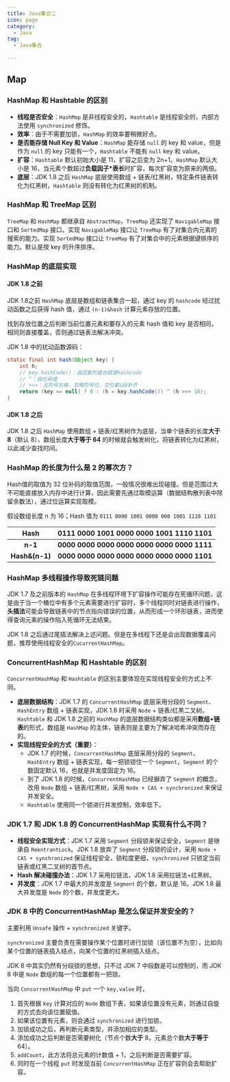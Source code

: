```yaml
---
title: Java集合二
icon: page
category:
  - Java
tag:
  - Java集合
  
---
```

## Map

### HashMap 和 Hashtable 的区别

- **线程是否安全**：`HashMap` 是非线程安全的，`Hashtable` 是线程安全的，内部方法使用 `synchronized` 修饰。
- **效率**：由于不需要加锁，`HashMap` 的效率要稍微好点。
- **是否能存储 Null Key 和 Value**：`HashMap` 能存储 `null` 的 key 和 value，但是作为 `null` 的 key 只能有一个，`Hashtable` 不能有 `null` key 和 value。
- **扩容**：`Hashtable` 默认初始大小是 11，扩容之后变为 2n+1。`HashMap` 默认大小是 16，当元素个数超过**负载因子*表长**时扩容，每次扩容变为原来的两倍。
- **底层**：JDK 1.8 之后 `HashMap` 底层使用数组 + 链表/红黑树，特定条件链表转化为红黑树，`Hashtable` 则没有转化为红黑树的机制。

<!-- more -->

### HashMap 和 TreeMap 区别

`TreeMap` 和 `HashMap` 都继承自 `AbstractMap`，`TreeMap` 还实现了 `NavigableMap` 接口和 `SortedMap` 接口。实现 `NavigableMap` 接口让 `TreeMap` 有了对集合内元素的搜索的能力。实现 `SortedMap` 接口让 `TreeMap` 有了对集合中的元素根据键排序的能力。默认是按 key 的升序排序。

### HashMap 的底层实现

#### JDK 1.8 之前

JDK 1.8之前 `HashMap` 底层是数组和链表集合一起，通过 key 的 `hashcode` 经过扰动函数之后获得 hash 值，通过 `(n-1)&hash` 计算元素存放的位置。

找到存放位置之后判断当前位置元素和要存入的元素 hash 值和 key 是否相同，相同则直接覆盖，否则通过链表法解决冲突。

JDK 1.8 中的扰动函数源码：

```java
static final int hash(Object key) {
    int h;
    // key.hashCode()：返回散列值也就是hashcode
    // ^：按位异或
    // >>>：无符号右移，忽略符号位，空位都以0补齐
    return (key == null) ? 0 : (h = key.hashCode()) ^ (h >>> 16);
}
```

#### JDK 1.8 之后

JDK 1.8 之后 `HashMap` 使用数组 + 链表/红黑树作为底层，当单个链表的长度**大于 8**（默认 8），数组长度**大于等于 64** 的时候就会触发树化，将链表转化为红黑树，以此减少查找时间。

### HashMap 的长度为什么是 2 的幂次方？

Hash值的取值为 32 位补码的取值范围，一般情况很难出现碰撞。但是范围过大不可能直接放入内存中进行计算，因此需要先通过取模运算（数据结构散列表中除留余数法），通过位运算实现取模。

假设数组长度 n 为 16；Hash 值为 `0111 0000 1001 0000 000 1001 1110 1101`

| **Hash** | **0111 0000 1001 0000 0000 1001 1110 1101** |
|:------------:|:-------------:|
| **n-1** |**0000 0000 0000 0000 0000 0000 0000 1111** |
| **Hash&(n-1)** |**0000 0000 0000 0000 0000 0000 0000 1101** |

### HashMap 多线程操作导致死链问题

JDK 1.7 及之前版本的 `HashMap` 在多线程环境下扩容操作可能存在死循环问题，这是由于当一个桶位中有多个元素需要进行扩容时，多个线程同时对链表进行操作，**头插法**可能会导致链表中的节点指向错误的位置，从而形成一个环形链表，进而使得查询元素的操作陷入死循环无法结束。

JDK 1.8 之后通过尾插法解决上述问题。但是在多线程下还是会出现数据覆盖问题，推荐使用线程安全的`CucurrentHashMap`。

### ConcurrentHashMap 和 Hashtable 的区别

`ConcurrentHashMap` 和 `Hashtable` 的区别主要体现在实现线程安全的方式上不同。

- **底层数据结构**：JDK 1.7 的 `ConcurrentHashMap` 底层采用分段的 `Segment`、`HashEntry` 数组 + 链表实现，JDK 1.8 时采用 `Node` + 链表/红黑二叉树。`Hashtable` 和 JDK 1.8 之前的 `HashMap` 的底层数据结构类似都是采用**数组+链表**的形式，数组是 `HashMap` 
  的主体，链表则是主要为了解决哈希冲突而存在的。
- **实现线程安全的方式（重要）**：
  - JDK 1.7 的时候，`ConcurrentHashMap` 底层采用分段的 `Segment`、`HashEntry` 数组 + 链表实现，每一把锁锁住一个 `Segment`，`Segment` 的个数固定默认 16，也就是并发度固定为 16。
  - 到了 JDK 1.8 的时候，`ConcurrentHashMap` 已经摒弃了 `Segment` 的概念，改用 `Node` 数组 + 链表/红黑树，采用 `Node + CAS + synchronized` 来保证并发安全。
  - `Hashtable` 使用同一个锁进行并发控制，效率低下。

### JDK 1.7 和 JDK 1.8 的 ConcurrentHashMap 实现有什么不同？

- **线程安全实现方式**：JDK 1.7 采用 `Segment` 分段锁来保证安全，`Segment` 是继承自 `ReentrantLock`。JDK 1.8 放弃了 `Segment` 分段锁的设计，采用 `Node + CAS + synchronized` 保证线程安全，锁粒度更细，`synchronized` 只锁定当前链表或红黑二叉树的首节点。
- **Hash 解决碰撞办法**：JDK 1.7 采用拉链法，JDK 1.8 采用拉链法+红黑树。
- **并发度**：JDK 1.7 中最大的并发度是 `Segment` 的个数，默认是 16。JDK 1.8 最大并发度是 `Node` 的个数，并发度更大。

### JDK 8 中的 ConcurrentHashMap 是怎么保证并发安全的？

主要利用 `Unsafe` 操作 + `synchronized` 关键字。

`synchronized` 主要负责在需要操作某个位置时进行加锁（该位置不为空），比如向某个位置的链表插入结点，向某个位置的红黑树插入结点。

JDK 8 中其实仍然有分段锁的思想，只不过 JDK 7 中段数是可以控制的，而 JDK 8 中是 `Node` 数组的每一个位置都有一把锁。

当向 `ConcurrentHashMap` 中 `put` 一个 `key,value` 时，
1. 首先根据 `key` 计算对应的 `Node` 数组下表，如果该位置没有元素，则通过自旋的方式去向该位置赋值。
2. 如果该位置有元素，则会通过 `synchronized` 进行加锁。
3. 加锁成功之后，再判断元素类型，并添加相应的类型。
4. 添加成功之后判断是否需要树化（节点个数**大于** 8，元素总个数**大于等于** 64）。
5. `addCount`，此方法将总元素的计数值 + 1，之后判断是否需要扩容。
6. 同时在一个线程 `put` 时发现当前 `ConcurrentHashMap` 正在扩容则会去帮助扩容。

